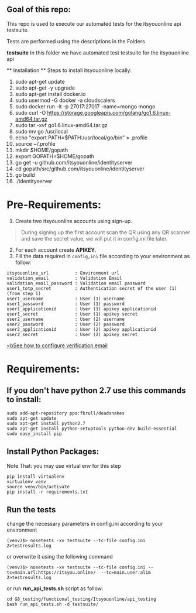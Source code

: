 
## Goal of this repo:
This repo is used to execute our automated tests for the itsyouonline api testsuite.

Tests are performed using the descriptions in the Folders

**testsuite**
In this folder we have automated test testsuite for the itsyouonline api

** Installation **
Steps to install itsyouonline locally:  
1. sudo apt-get update  
2. sudo apt-get -y upgrade  
3. sudo apt-get install docker.io  
4. sudo usermod -G docker -a cloudscalers  
5. sudo docker run -it -p 27017:27017 -name=mongo mongo  
6. sudo curl -O https://storage.googleapis.com/golang/go1.6.linux-amd64.tar.gz  
7. sudo tar -xvf go1.6.linux-amd64.tar.gz  
8. sudo mv go /usr/local  
9. echo "export PATH=\$PATH:/usr/local/go/bin" » .profile  
10. source ~/.profile  
11. mkdir $HOME/gopath  
12. export GOPATH=$HOME/gopath  
13. go get -u github.com/itsyouonline/identityserver  
14. cd gopath/src/github.com/itsyouonline/identityserver  
15. go build  
16. ./identityserver  


# Pre-Requirements:

1. Create two itsyouonline accounts using sign-up.
> During signing up the first account scan the QR using any QR scanner and save the secret value, we will put it in config.ini file later.
2. For each account create **APIKEY**.
3. Fill the data required in ```config,ini``` file according to your environment as follow:

```
itsyouonline_url          : Environment url
validation_email          : Validation Email
validation_email_password : Validation email password
user1_totp_secret         : Authentication secret of the user (1) (from step 1)
user1_username            : User (1) username
user1_password            : User (1) password
user1_applicationid       : User (1) apikey applicationid
user1_secret              : User (1) apikey secret
user2_username            : User (2) username
user2_password            : User (2) password
user2_applicationid       : User (2) apikey applicationid
user2_secret              : User (2) apikey secret
```
<a href="vmail_config.md"><bSee how to configure verification email</a>


# Requirements:

If you don't have python 2.7 use this commands to install:
-----------------------------------------------------------
```
sudo add-apt-repository ppa:fkrull/deadsnakes
sudo apt-get update
sudo apt-get install python2.7
sudo apt-get install python-setuptools python-dev build-essential
sudo easy_install pip
```

Install Python Packages:
------------------------
Note That: you may use virtual env for this step
```
pip install virtualenv
virtualenv venv
source venv/bin/activate
pip install -r requirements.txt
```

Run the tests
---------------
change the necessary parameters in config.ini according to your environment
```
(venv)$> nosetests -xv testsuite --tc-file config.ini  2>testresults.log
```

or overwrite it using the following command
```
(venv)$> nosetests -xv testsuite --tc-file config.ini --tc=main.url:https://itsyou.online/  --tc=main.user:alim 2>testresults.log
```

or run **run_api_tests.sh** script as follow:
```
cd G8_testing/functional_testing/Itsyouonline/api_testing
bash run_api_tests.sh -d testsuite/
```
